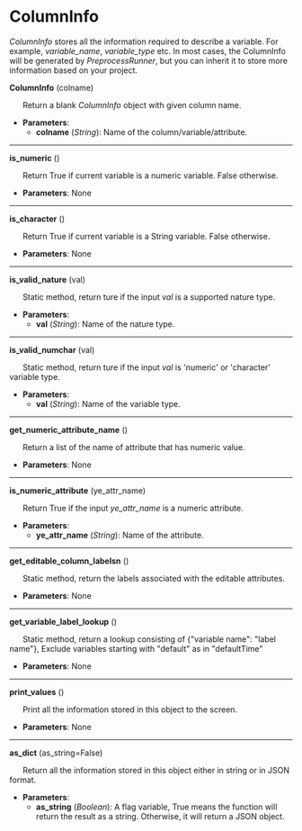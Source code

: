 ColumnInfo
==========

*ColumnInfo* stores all the information required to describe a variable. For example, *variable_name*, *variable_type* etc. In most cases, the ColumnInfo will be generated by *PreprocessRunner*, but you can inherit it to store more information based on your project.

**ColumnInfo** (colname)

&nbsp;&nbsp;&nbsp;&nbsp;&nbsp;&nbsp;Return a blank *ColumnInfo* object with given column name.

* **Parameters**:
    * **colname** (*String*):    Name of the column/variable/attribute.
    
---

**is_numeric** ()

&nbsp;&nbsp;&nbsp;&nbsp;&nbsp;&nbsp;Return True if current variable is a numeric variable. False otherwise.

* **Parameters**: None

---

**is_character** ()

&nbsp;&nbsp;&nbsp;&nbsp;&nbsp;&nbsp;Return True if current variable is a String variable. False otherwise.

* **Parameters**: None

---

**is_valid_nature** (val)

&nbsp;&nbsp;&nbsp;&nbsp;&nbsp;&nbsp;Static method, return ture if the input *val* is a supported nature type.

* **Parameters**:
    * **val** (*String*):    Name of the nature type.
    
---

**is_valid_numchar** (val)

&nbsp;&nbsp;&nbsp;&nbsp;&nbsp;&nbsp;Static method, return ture if the input *val* is 'numeric' or 'character' variable type.

* **Parameters**:
    * **val** (*String*):    Name of the variable type.
    
---

**get_numeric_attribute_name** ()

&nbsp;&nbsp;&nbsp;&nbsp;&nbsp;&nbsp;Return a list of the name of attribute that has numeric value.

* **Parameters**: None

---

**is_numeric_attribute** (ye_attr_name)

&nbsp;&nbsp;&nbsp;&nbsp;&nbsp;&nbsp;Return True if the input *ye_attr_name* is a numeric attribute.

* **Parameters**:
    * **ye_attr_name** (*String*): Name of the attribute.
    
---

**get_editable_column_labelsn** ()

&nbsp;&nbsp;&nbsp;&nbsp;&nbsp;&nbsp;Static method, return the labels associated with the editable attributes.

* **Parameters**: None

---

**get_variable_label_lookup** ()

&nbsp;&nbsp;&nbsp;&nbsp;&nbsp;&nbsp;Static method, return a lookup consisting of {"variable name": "label name"}, Exclude variables starting with "default" as in "defaultTime"

* **Parameters**: None

---

**print_values** ()

&nbsp;&nbsp;&nbsp;&nbsp;&nbsp;&nbsp;Print all the information stored in this object to the screen.

* **Parameters**: None

---

**as_dict** (as_string=False)

&nbsp;&nbsp;&nbsp;&nbsp;&nbsp;&nbsp;Return all the information stored in this object either in string or in JSON format.

* **Parameters**:
    * **as_string** (*Boolean*): A flag variable, True means the function will return the result as a string. Otherwise, it will return a JSON object.

